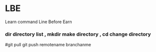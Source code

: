 # LBE
Learn command Line Before Earn 
###  dir   directory list         , mkdir  make directory  , cd change directory 
#git pull   git push remotename branchanme 
